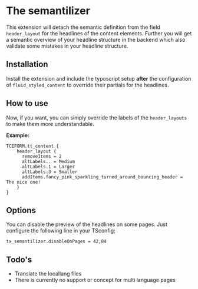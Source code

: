 # The semantilizer

This extension will detach the semantic definition from the field `header_layout` for the headlines of the content elements. Further you will get a semantic overview of your headline structure in the backend which also validate some mistakes in your headline structure.

## Installation

Install the extension and include the typoscript setup **after** the configuration of `fluid_styled_content` to override their partials for the headlines.

## How to use

Now, if you want, you can simply override the labels of the `header_layouts` to make them more understandable.

**Example:**

```tsconfig
TCEFORM.tt_content {
    header_layout {
      removeItems = 2
      altLabels.. = Medium
      altLabels.1 = Larger
      altLabels.3 = Smaller
      addItems.fancy_pink_sparkling_turned_around_bouncing_header = The nice one!
    }
}
```


## Options 

You can disable the preview of the headlines on some pages. Just configure the following line in your TSconfig;

```
tx_semantilizer.disableOnPages = 42,84
```

## Todo's

* Translate the locallang files
* There is currently no support or concept for multi language pages
